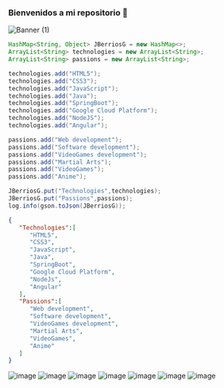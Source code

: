 ### Bienvenidos a mi repositorio 👋

![Banner (1)](https://github.com/JBerriosG/JBerriosG/assets/41551757/ec29566b-e6b1-47ae-8d7b-be375c77f568)

```Java
HashMap<String, Object> JBerriosG = new HashMap<>;
ArrayList<String> technologies = new ArrayList<String>;
ArrayList<String> passions = new ArrayList<String>;

technologies.add("HTML5");
technologies.add("CSS3");
technologies.add("JavaScript");
technologies.add("Java");
technologies.add("SpringBoot");
technologies.add("Google Cloud Platform");
technologies.add("NodeJS");
technologies.add("Angular");

passions.add("Web development");
passions.add("Software development");
passions.add("VideoGames development");
passions.add("Martial Arts");
passions.add("VideoGames");
passions.add("Anime");

JBerriosG.put("Technologies",technologies);
JBerriosG.put("Passions",passions);
log.info(gson.toJson(JBerriosG));
```
```Json
{
   "Technologies":[
      "HTML5",
      "CSS3",
      "JavaScript",
      "Java",
      "SpringBoot",
      "Google Cloud Platform",
      "NodeJs",
      "Angular"
   ],
   "Passions":[
      "Web development",
      "Software development",
      "VideoGames development",
      "Martial Arts",
      "VideoGames",
      "Anime"
   ]
}
```
![image](https://img.shields.io/badge/HTML5-E34F26?style=for-the-badge&logo=html5&logoColor=white)
![image](https://img.shields.io/badge/CSS3-1572B6?style=for-the-badge&logo=css3&logoColor=white)
![image](https://img.shields.io/badge/JavaScript-323330?style=for-the-badge&logo=javascript&logoColor=F7DF1E)
![image](https://img.shields.io/badge/Spring_Boot-F2F4F9?style=for-the-badge&logo=spring-boot)
![image](https://img.shields.io/badge/Google_Cloud-4285F4?style=for-the-badge&logo=google-cloud&logoColor=white)
![image](https://img.shields.io/badge/Node%20js-339933?style=for-the-badge&logo=nodedotjs&logoColor=white)
![image](https://img.shields.io/badge/Angular-DD0031?style=for-the-badge&logo=angular&logoColor=white)
<!--[![JBerriosG's GitHub stats](https://github-readme-stats.vercel.app/api?username=JBerriosG&show_icons=true&theme=dark)](https://github.com/anuraghazra/github-readme-stats)-->

<!--
**JBerriosG/JBerriosG** is a ✨ _special_ ✨ repository because its `README.md` (this file) appears on your GitHub profile.

Here are some ideas to get you started:

- 🔭 I’m currently working on ...
- 🌱 I’m currently learning ...
- 👯 I’m looking to collaborate on ...
- 🤔 I’m looking for help with ...
- 💬 Ask me about ...
- 📫 How to reach me: ...
- 😄 Pronouns: ...
- ⚡ Fun fact: ...
-->
